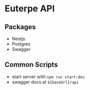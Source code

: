 
# Euterpe API

## Packages

* Nestjs
* Postgres
* Swagger

## Common Scripts
* start server with `npm run start:dev`
* swagger docs at `${baseUrl}/api`